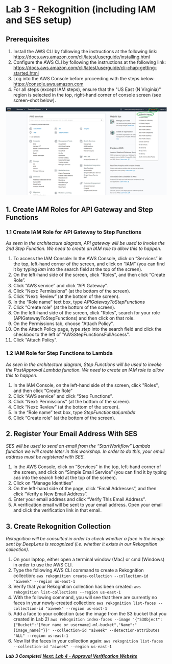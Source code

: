 
# Lab 3 - Rekognition (including IAM and SES setup)

## Prerequisites
1.	Install the AWS CLI by following the instructions at the following link: https://docs.aws.amazon.com/cli/latest/userguide/installing.html
2.	Configure the AWS CLI by following the instructions at the following link: https://docs.aws.amazon.com/cli/latest/userguide/cli-chap-getting-started.html
3.	Log into the AWS Console before proceeding with the steps below: https://console.aws.amazon.com
4.	For all steps (except IAM steps), ensure that the "US East (N Virginia)" region is selected in the top, right-hand corner of console screen (see screen-shot below).

![](images/Region.png)

## 1. Create IAM Roles for API Gateway and Step Functions

### 1.1 Create IAM Role for API Gateway to Step Functions

_As seen in the architecture diagram, API gateway will be used to invoke the 2nd Step Function.  We need to create an IAM role to allow this to happen._

1.	To access the IAM Console: In the AWS Console, click on “Services” in the top, left-hand corner of the screen, and click on “IAM” (you can find it by typing _iam_ into the search field at the top of the screen).
2.	On the left-hand side of the screen, click "Roles", and then click “Create Role”.
2.	Click “AWS service” and click “API Gateway”.
3.	Click “Next: Permissions” (at the bottom of the screen).
4.	Click “Next: Review” (at the bottom of the screen).
5.	In the “Role name” text box, type _APIGatewayToStepFunctions_
6.	Click “Create role” (at the bottom of the screen).
7.	On the left-hand side of the screen, click "Roles", search for your role (APIGatewayToStepFunctions) and then click on that role.
8.	On the Permissions tab, choose "Attach Policy".
9.	On the Attach Policy page, type _step_ into the search field and click the checkbox to the left of "AWSStepFunctionsFullAccess".
10.	Click "Attach Policy".


### 1.2 IAM Role for Step Functions to Lambda

_As seen in the architecture diagram, Step Functions will be used to invoke the PostApproval Lambda function.  We need to create an IAM role to allow this to happen._

1.	In the IAM Console, on the left-hand side of the screen, click "Roles", and then click “Create Role”
2.	Click “AWS service” and click “Step Functions”.
3.	Click “Next: Permissions” (at the bottom of the screen).
4.	Click “Next: Review” (at the bottom of the screen).
5.	In the “Role name” text box, type _StepFunctionstoLambda_
6.	Click “Create role” (at the bottom of the screen).


## 2. Register Your Email Address With SES

_SES will be used to send an email from the “StartWorkflow” Lambda function we will create later in this workshop.  In order to do this, your email address must be registered with SES._

1.	In the AWS Console, click on “Services” in the top, left-hand corner of the screen, and click on “Simple Email Service” (you can find it by typing _ses_ into the search field at the top of the screen).
2.	Click on “Manage Identities”
3.	On the left-hand side of the page, click “Email Addresses”, and then click “Verify a New Email Address”.
4.	Enter your email address and click “Verify This Email Address”.
5.	A verification email will be sent to your email address.  Open your email and click the verification link in that email.


## 3. Create Rekognition Collection

_Rekognition will be consulted in order to check whether a face in the image sent by DeepLens is recognized (i.e. whether it exists in our Rekognition collection)._

1.	On your laptop, either open a terminal window (Mac) or cmd (Windows) in order to use the AWS CLI.
2.	Type the following AWS CLI command to create a Rekognition collection:
```aws rekognition create-collection --collection-id "aiweek" --region us-east-1```
3.	Verify that your Rekognition collection has been created:
```aws rekognition list-collections --region us-east-1```
4.	With the following command, you will see that there are currently no faces in your newly-created collection:
```aws rekognition list-faces --collection-id "aiweek" --region us-east-1```
5.	Add a face to your collection (use the image from the S3 bucket that you created in Lab 2)
```aws rekognition index-faces --image '{"S3Object":{"Bucket":"[Your name or username]-ml-bucket","Name":"[image_name]"}}' --collection-id "aiweek" --detection-attributes "ALL" --region us-east-1```
6.	Now list the faces in your collection again:
```aws rekognition list-faces --collection-id "aiweek" --region us-east-1```


_**Lab 3 Complete!  [Next: Lab 4 - Approval Verification Website](../4-Approval%20Verification%20Website/README.md)**_
